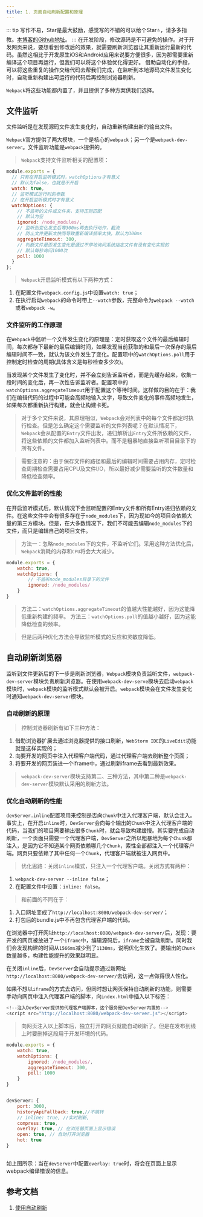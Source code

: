 ```yaml
---
title: 1. 页面自动刷新配置和原理
---
```

::: tip
写作不易，Star是最大鼓励，感觉写的不错的可以给个Star⭐，请多多指教。[本博客的Github地址](https://github.com/liujie2019/VuePress-Blog)。
:::
在开发阶段，修改源码是不可避免的操作。对于开发网页来说，要想看到修改后的效果，就需要刷新浏览器让其重新运行最新的代码。虽然这相比于开发原生iOS和Android应用来说要方便很多，因为那需要重新编译这个项目再运行，但我们可以将这个体验优化得更好。 借助自动化的手段，可以将这些重复的操作交给代码去帮我们完成，在监听到本地源码文件发生变化时，自动重新构建出可运行的代码后再控制浏览器刷新。

`Webpack`将这些功能都内置了，并且提供了多种方案供我们选择。
## 文件监听
文件监听是在发现源码文件发生变化时，自动重新构建出新的输出文件。

`Webpack`官方提供了两大模块，一个是核心的`webpack`；另一个是`webpack-dev-server`。文件监听功能是`webpack`提供的。
>`Webpack`支持文件监听相关的配置项：

```js
module.exports = {
  // 只有在开启监听模式时，watchOptions才有意义
  // 默认为false，也就是不开启
  watch: true,
  // 监听模式运行时的参数
  // 在开启监听模式时才有意义
  watchOptions: {
    // 不监听的文件或文件夹，支持正则匹配
    // 默认为空
    ignored: /node_modules/,
    // 监听到变化发生后等300ms再去执行动作，截流
    // 防止文件更新太快而导致重新编译频率太快。默认为300ms
    aggregateTimeout: 300,
    // 判断文件是否发生变化是通过不停地询问系统指定文件有没有变化实现的
    // 默认每秒询问1000次
    poll: 1000
  }
};
```
>`Webpack`开启监听模式有以下两种方式：

1. 在配置文件`webpack.config.js`中设置`watch: true`；
2. 在执行启动`webpack`的命令时带上`--watch`参数，完整命令为`webpack --watch`或者`webpack -w`。
### 文件监听的工作原理
在`Webpack`中监听一个文件发生变化的原理是：定时获取这个文件的最后编辑时间，每次都存下最新的最后编辑时间，如果发现当前获取的和最后一次保存的最后编辑时间不一致，就认为该文件发生了变化。配置项中的`watchOptions.poll`用于控制定时检查的周期(具体含义是每秒检查多少次)。

当发现某个文件发生了变化时，并不会立刻告诉监听者，而是先缓存起来，收集一段时间的变化后，再一次性告诉监听者。配置项中的`watchOptions.aggregateTimeout`用于配置这个等待时间。这样做的目的在于：我们在编辑代码的过程中可能会高频地输入文字，导致文件变化的事件高频地发生，如果每次都重新执行构建，就会让构建卡死。

>对于多个文件来说，其原理相似，`Webpack`会对列表中的每个文件都定时执行检查。但是怎么确定这个需要监听的文件列表呢？在默认情况下，`Webpack`会从配置的`Entry`文件出发，递归解析出`Entry`文件所依赖的文件，将这些依赖的文件都加入监听列表中。而不是粗暴地直接监听项目目录下的所有文件。

>需要注意的：由于保存文件的路径和最后的编辑时间需要占用内存，定时检查周期检查需要占用CPU及文件I/O，所以最好减少需要监听的文件数量和降低检查频率。

### 优化文件监听的性能
在开启监听模式后，默认情况下会监听配置的Entry文件和所有Entry递归依赖的文件。在这些文件中会有很多存在于`node_modules`下，因为现如今的项目会依赖大量的第三方模块。但是，在大多数情况下，我们不可能去编辑`node_modules`下的文件，而只是编辑自己的项目文件。
>方法一：忽略`node_modules`下的文件，不监听它们。采用这种方法优化后，`Webpack`消耗的内存和`CPU`将会大大减少。
```js
module.exports = {
    watch: true,
    watchOptions: {
        // 不监听node_modules目录下的文件
        ignored: /node_modules/
    }
}
```
>方法二：`watchOptions.aggregateTimeout`的值越大性能越好，因为这能降低重新构建的频率。
>方法三：`watchOptions.poll`的值越小越好，因为这能降低检查的频率。

>但是后两种优化方法会导致监听模式的反应和灵敏度降低。

## 自动刷新浏览器
监听到文件更新后的下一步是刷新浏览器，`Webpack`模块负责监听文件，`webpack-dev-server`模块负责刷新浏览器。在使用`webpack-dev-serve`模块去启动`webpack`模块时，`webpack`模块的监听模式默认会被开启。`webpack`模块会在文件发生变化时通知`webpack-dev-server`模块。
### 自动刷新的原理
>控制浏览器刷新有如下三种方法：

1. 借助浏览器扩展去通过浏览器提供的接口刷新，`WebStorm IDE`的`LiveEdit`功能就是这样实现的；
2. 向要开发的网页中注入代理客户端代码，通过代理客户端去刷新整个页面；
3. 将要开发的网页装进一个iframe中，通过刷新iframe去看到最新效果。
>`webpack-dev-server`模块支持第二、三种方法，其中第二种是`webpack-dev-server`模块默认采用的刷新方法。

### 优化自动刷新的性能
`devServer.inline`配置项用来控制是否向`Chunk`中注入代理客户端，默认会注入。事实上，在开启`inline`时，`DevServer`会向每个输出的`Chunk`中注入代理客户端的代码，当我们的项目需要输出很多`Chunk`时，就会导致构建缓慢。其实要完成自动刷新，一个页面只需要一个代理客户端，`DevServer`之所以粗暴地为每个`Chunk`都注入，是因为它不知道某个网页依赖哪几个`Chunk`，索性全部都注入一个代理客户端。网页只要依赖了其中任何一个`Chunk`，代理客户端就被注入网页中。

>优化思路：关闭`inline`模式，只注入一个代理客户端。关闭方式有两种：

1. `webpack-dev-server --inline false`；
2. 在配置文件中设置：`inline: false`。

>和前面的不同在于：

1. 入口网址变成了`http://localhost:8080/webpack-dev-server/`；
2. 打包后的bundle.js中不再包含代理客户端的代码。

在浏览器中打开网址`http://localhost:8080/webpack-dev-server/`后，发现：要开发的网页被放进了一个`iframe`中，编辑源码后，`iframe`会被自动刷新。同时我们会发现构建的时间从`1566ms`减少到了`1130ms`，说明优化生效了。要输出的`Chunk`数量越多，构建性能提升的效果越明显。

在关闭`inline`后，`DevServer`会自动提示通过新网址`http://localhost:8080/webpack-dev-server/`去访问，这一点做得很人性化。

如果不想以`iframe`的方式去访问，但同时想让网页保持自动刷新的功能，则需要手动向网页中注入代理客户端的脚本，向`index.html`中插入以下标签：

```js
<!--注入DevServer提供的代理客户端脚本，这个服务是DevServer内置的-->
<script src="http://localhost:8080/webpack-dev-server.js"></script>
```
>向网页注入以上脚本后，独立打开的网页就能自动刷新了。但是在发布到线上时要删掉这段用于开发环境的代码。

```js
module.exports = {
    watch: true,
    watchOptions: {
        ignored: /node_modules/,
        aggregateTimeout: 300,
        poll: 1000
    }
}
```
<img :src="$withBase('/webpack/fresh.png')" alt="">

```js
devServer: {
    port: 3000,
    historyApiFallback: true,//不跳转
    // inline: true, //实时刷新,
    compress: true,
    overlay: true, // 在浏览器页面上显示错误
    open: true, // 自动打开浏览器
    hot: true
}
```
<img :src="$withBase('/webpack/fresh2.png')" alt="">

如上图所示：当在`devServer`中配置`overlay: true`时，将会在页面上显示webpack编译错误的信息。

## 参考文档
1. [使用自动刷新](https://whjin.github.io/full-stack-development/posts/%E6%B7%B1%E5%85%A5%E6%B5%85%E5%87%BA%20Webpack/%E4%BD%BF%E7%94%A8%E8%87%AA%E5%8A%A8%E5%88%B7%E6%96%B0.html)
